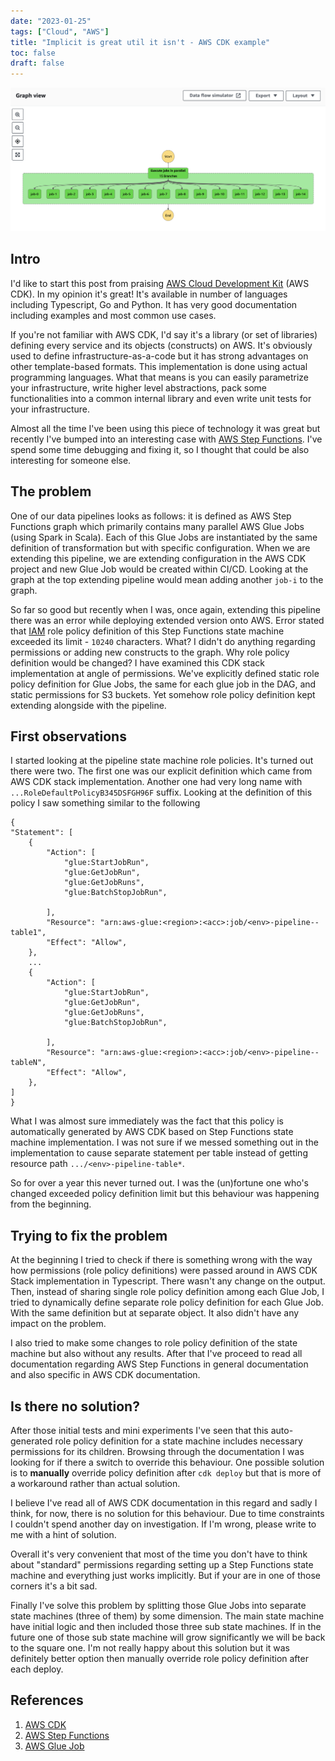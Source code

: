 ```yaml
---
date: "2023-01-25"
tags: ["Cloud", "AWS"]
title: "Implicit is great util it isn't - AWS CDK example"
toc: false
draft: false
---
```


![img](example-state-machine.png)


## Intro

I'd like to start this post from praising [AWS Cloud Development Kit](https://aws.amazon.com/cdk/) (AWS CDK). In my
opinion it's great! It's available in number of languages including Typescript, Go and Python. It has very good
documentation including examples and most common use cases.

If you're not familiar with AWS CDK, I'd say it's a library (or set of libraries) defining every service and its objects
(constructs) on AWS. It's obviously used to define infrastructure-as-a-code but it has strong advantages on other
template-based formats. This implementation is done using actual programming languages. What that means is you can
easily parametrize your infrastructure, write higher level abstractions, pack some functionalities into a common internal
library and even write unit tests for your infrastructure.

Almost all the time I've been using this piece of technology it was great but recently I've bumped into an interesting
case with [AWS Step Functions](https://docs.aws.amazon.com/step-functions/latest/dg/welcome.html). I've spend some time
debugging and fixing it, so I thought that could be also interesting for someone else.


## The problem

One of our data pipelines looks as follows: it is defined as AWS Step Functions graph which primarily contains many
parallel AWS Glue Jobs (using Spark in Scala). Each of this Glue Jobs are instantiated by the same definition of
transformation but with specific configuration. When we are extending this pipeline, we are extending
configuration in the AWS CDK project and new Glue Job would be created within CI/CD. Looking at the graph at the top
extending pipeline would mean adding another `job-i` to the graph.

So far so good but recently when I was, once again, extending this pipeline there was an error while deploying extended
version onto AWS. Error stated that [IAM](https://aws.amazon.com/iam/) role policy definition of this Step Functions
state machine exceeded its limit - `10240` characters. What? I didn't do anything regarding permissions or adding new
constructs to the graph. Why role policy definition would be changed? I have examined this CDK stack implementation at
angle of permissions. We've explicitly defined static role policy definition for Glue Jobs, the same for each glue job
in the DAG, and static permissions for S3 buckets. Yet somehow role policy definition kept extending alongside with the
pipeline.


## First observations

I started looking at the pipeline state machine role policies. It's turned out there were two. The first one was our
explicit definition which came from AWS CDK stack implementation. Another one had very long name with
`...RoleDefaultPolicyB345DSFGH96F` suffix. Looking at the definition of this policy I saw something similar to the
following


```
{
"Statement": [
    {
        "Action": [
            "glue:StartJobRun",
            "glue:GetJobRun",
            "glue:GetJobRuns",
            "glue:BatchStopJobRun",

        ],
        "Resource": "arn:aws-glue:<region>:<acc>:job/<env>-pipeline--table1",
        "Effect": "Allow",
    },
    ...
    {
        "Action": [
            "glue:StartJobRun",
            "glue:GetJobRun",
            "glue:GetJobRuns",
            "glue:BatchStopJobRun",

        ],
        "Resource": "arn:aws-glue:<region>:<acc>:job/<env>-pipeline--tableN",
        "Effect": "Allow",
    },
]
}
```

What I was almost sure immediately was the fact that this policy is automatically generated by AWS CDK based on Step
Functions state machine implementation. I was not sure if we messed something out in the implementation to cause
separate statement per table instead of getting resource path `.../<env>-pipeline-table*`.

So for over a year this never turned out. I was the (un)fortune one who's changed exceeded policy definition limit but
this behaviour was happening from the beginning.


## Trying to fix the problem

At the beginning I tried to check if there is something wrong with the way how permissions (role policy definitions)
were passed around in AWS CDK Stack implementation in Typescript. There wasn't any change on the output. Then, instead
of sharing single role policy definition among each Glue Job, I tried to dynamically define separate role policy
definition for each Glue Job. With the same definition but at separate object. It also didn't have any impact on the
problem.

I also tried to make some changes to role policy definition of the state machine but also without any results.
After that I've proceed to read all documentation regarding AWS Step Functions in general documentation and also
specific in AWS CDK documentation.


## Is there no solution?

After those initial tests and mini experiments I've seen that this auto-generated role policy definition for a state
machine includes necessary permissions for its children. Browsing through the documentation I was looking for if there a
switch to override this behaviour. One possible solution is to **manually** override policy definition after `cdk
deploy` but that is more of a workaround rather than actual solution.

I believe I've read all of AWS CDK documentation in this regard and sadly I think, for now, there is no solution for
this behaviour. Due to time constraints I couldn't spend another day on investigation. If I'm wrong, please write to me
with a hint of solution.

Overall it's very convenient that most of the time you don't have to think about "standard" permissions regarding
setting up a Step Functions state machine and everything just works implicitly. But if your are in one of those corners
it's a bit sad.

Finally I've solve this problem by splitting those Glue Jobs into separate state machines (three of them) by some
dimension. The main state machine have initial logic and then included those three sub state machines. If in the future
one of those sub state machine will grow significantly we will be back to the square one. I'm not really happy about
this solution but it was definitely better option then manually override role policy definition after each deploy.


## References

1. [AWS CDK](https://docs.aws.amazon.com/cdk/v2/guide/getting_started.html)
1. [AWS Step Functions](https://docs.aws.amazon.com/step-functions/latest/dg/welcome.html)
1. [AWS Glue Job](https://docs.aws.amazon.com/glue/latest/dg/add-job.html)
